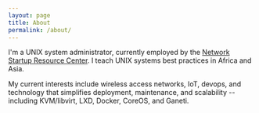 ```yaml
---
layout: page
title: About
permalink: /about/
---
```


I'm a UNIX system administrator, currently employed by the 
[Network Startup Resource Center](https://nsrc.org).
I teach UNIX systems best practices in Africa and Asia. 

My current interests include wireless access networks, IoT, devops, and technology that simplifies
deployment, maintenance, and scalability -- including KVM/libvirt, LXD, Docker, CoreOS, and
Ganeti.
